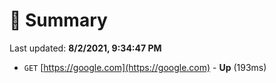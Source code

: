 # 📖 Summary
Last updated: **8/2/2021, 9:34:47 PM**

- `GET` [https://google.com](https://google.com) - **Up** (193ms)
